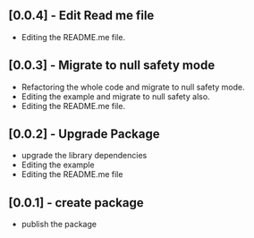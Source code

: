 ## [0.0.4] - Edit Read me file
- Editing the README.me file.

## [0.0.3] - Migrate to null safety mode
- Refactoring the whole code and migrate to null safety mode.
- Editing the example and migrate to null safety also.
- Editing the README.me file.

## [0.0.2] - Upgrade Package
- upgrade the library dependencies
- Editing the example
- Editing the README.me file


## [0.0.1] - create package
- publish the package